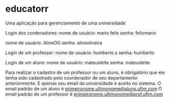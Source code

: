 # educatorr
 Uma aplicação para gerenciamento de uma universidade

Login dos cordenadores:
nome de usuário: mario felix
senha: felixmario

nome de usuário: AlineOG
senha: alineoliveira

Login de um professor:
nome de usuário: humberto.s
senha: humberto

Login de um aluno:
nome de usuário: mateusleite
senha: mateusleite


Para realizar o cadastro de um professor ou um aluno, é obrigatório que ele tenha sido cadastrado
pelo coordenador de seu departamento anteriormente. E apenas seu email da universidade é aceito no sistema.
O email padrão de um aluno é primeironome.ultimonome@aluno.ufjm.com
O email padrão de um professor é primeironome.ultimonome@prof.ufjm.com



